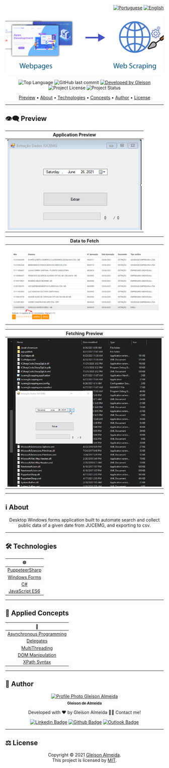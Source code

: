 <div align="right">

[![Portuguese](https://www.countryflags.io/br/flat/32.png)](README.md)
[![English](https://www.countryflags.io/us/flat/32.png)](README-ENG.md)

</div>

<p align="center">
  <img alt="Web Scrapping Logo" src=".github/logo.png" />
</p>

<p align="center"> 
  <img alt="Top Language" src="https://img.shields.io/github/languages/top/gleisonkz/jucemg-scrapping?color=3498db&style=for-the-badge">
  <img alt="GitHub last commit" src="https://img.shields.io/github/last-commit/gleisonkz/jucemg-scrapping?color=3498db&style=for-the-badge">   
  <a href="https://github.com/gleisonkz">
    <img alt="Developed by Gleison" src="https://img.shields.io/badge/Developer-Gleison-%3498db?color=3498db&style=for-the-badge">
  </a>  
  <img alt="Project License" src="https://img.shields.io/apm/l/vim-mode?style=for-the-badge"/>   
   <img alt="Project Status" src="https://img.shields.io/badge/done-%3498db?color=green&style=for-the-badge&label=Status">    
</p>

<p align="center">
 <a href="#eye_speech_bubble-preview">Preview</a> •
 <a href="#information_source-about">About</a> • 
 <a href="#hammer_and_wrench-technologies">Technologies</a> • 
 <a href="#brain-applied-concepts">Concepts</a> • 
 <a href="#boy-author">Author</a> •
 <a href="#balance_scale-license">License</a>
</p>

---

## :eye_speech_bubble: **Preview**

<div align="center">

|                             Application Preview                              |
| :--------------------------------------------------------------------------: |
| <kbd><img src=".github/previews/preview.png" alt="Application Image"/></kbd> |

</div>

<div align="center">

|                                  Data to Fetch                                   |
| :------------------------------------------------------------------------------: |
| <kbd><img src=".github/previews/sample-data.png" alt="Dados da Extração"/></kbd> |

</div>

<div align="center">

|                              Fetching Preview                              |
| :------------------------------------------------------------------------: |
| <kbd><img src=".github/previews/sample.gif" alt="Exemplo Extração"/></kbd> |

</div>

---

## :information_source: About

<div align="center">

Desktop Windows forms application built to automate search and collect public data of a given date from JUCEMG, and exporting to csv.

---

</div>

## :hammer_and_wrench: **Technologies**

<div align="center">

|                                               :globe_with_meridians:                                                |
| :-----------------------------------------------------------------------------------------------------------------: |
|                                  [PuppeteerSharp](https://www.puppeteersharp.com/)                                  |
| [Windows Forms](https://docs.microsoft.com/en-us/visualstudio/ide/create-csharp-winform-visual-studio?view=vs-2019) |
|        [C#](https://docs.microsoft.com/en-us/visualstudio/get-started/csharp/visual-studio-ide?view=vs-2019)        |
|                      [JavaScript ES6](https://developer.mozilla.org/en-US/docs/Web/JavaScript)                      |

</div>

---

## :brain: **Applied Concepts**

<div align="center">

|                                                                         :page_facing_up:                                                                         |
| :--------------------------------------------------------------------------------------------------------------------------------------------------------------: |
|                           [Asynchronous Programming](https://docs.microsoft.com/en-us/dotnet/csharp/programming-guide/concepts/async/)                           |
|                                     [Delegates](https://docs.microsoft.com/en-us/dotnet/csharp/programming-guide/delegates/)                                     |
|                             [MultiThreading](https://docs.microsoft.com/en-us/dotnet/standard/threading/using-threads-and-threading)                             |
| [DOM Manipulation](https://developer.mozilla.org/en-US/docs/Learn/JavaScript/Client-side_web_APIs/Manipulating_documents#active_learning_basic_dom_manipulation) |
|                                                  [XPath Syntax](https://www.w3schools.com/xml/xpath_syntax.asp)                                                  |

</div>

---

## :boy: **Author**

<div align="center">

<a href="https://github.com/gleisonkz">
 <img src="https://avatars1.githubusercontent.com/u/9919?s=200&v=4" width="100px;" alt="Profile Photo Gleison Almeida"/>
 <br/>
 <sub><b>Gleison de Almeida</b></sub>
</a>

Developed with ❤️ by Gleison Almeida 👋🏽 Contact me!

[![Linkedin Badge](https://img.shields.io/badge/-Gleison-blue?style=flat-square&logo=Linkedin&logoColor=white)](https://www.linkedin.com/in/gleison-ribeiro-a65257119)
[![Github Badge](https://img.shields.io/badge/-Gleison-000?style=flat-square&logo=Github&logoColor=white)](https://github.com/gleisonkz)
[![Outlook Badge](https://img.shields.io/badge/-Gleison-0078d4?style=flat-square&logo=microsoft-outlook&logoColor=white)](mailto:gleisonsubzerokz@gmail.com)

</div>

---

## :balance_scale: **License**

<div align="center">

Copyright © 2021 [Gleison Almeida](https://github.com/gleisonkz).<br />
This project is licensed by [MIT](./LICENSE).

</div>
